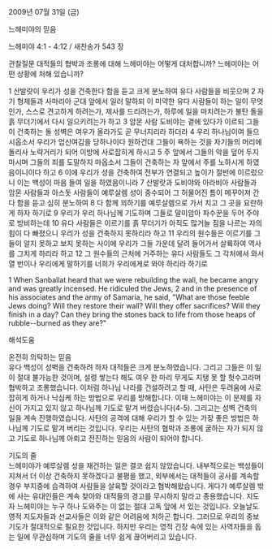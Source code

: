 2009년 07월 31일 (금)

느헤미야의 믿음



느헤미야 4:1 - 4:12 / 새찬송가 543 장


관찰질문
대적들의 협박과 조롱에 대해 느헤미야는 어떻게 대처합니까?
느헤미야는 어떤 상황에 처해 있습니까?

1 산발랏이 우리가 성을 건축한다 함을 듣고 크게 분노하여 유다 사람들을 비웃으며 2 자기 형제들과 사마리아 군대 앞에서 일러 말하되 이 미약한 유다 사람들이 하는 일이 무엇인가, 스스로 견고하게 하려는가, 제사를 드리려는가, 하루에 일을 마치려는가 불탄 돌을 흙 무더기에서 다시 일으키려는가 하고 3 암몬 사람 도비야는 곁에 있다가 이르되 그들이 건축하는 돌 성벽은 여우가 올라가도 곧 무너지리라 하더라 4 우리 하나님이여 들으시옵소서 우리가 업신여김을 당하나이다 원하건대 그들이 욕하는 것을 자기들의 머리에 돌리사 노략거리가 되어 이방에 사로잡히게 하시고 5 주 앞에서 그들의 악을 덮어 두지 마시며 그들의 죄를 도말하지 마옵소서 그들이 건축하는 자 앞에서 주를 노하시게 하였음이니이다 하고 6 이에 우리가 성을 건축하여 전부가 연결되고 높이가 절반에 이르렀으니 이는 백성이 마음 들여 일을 하였음이니라 7 산발랏과 도비야와 아라비아 사람들과 암몬 사람들과 아스돗 사람들이 예루살렘 성이 중수되어 그 허물어진 틈이 메꾸어져 간다 함을 듣고 심히 분노하여 8 다 함께 꾀하기를 예루살렘으로 가서 치고 그 곳을 요란하게 하자 하기로 9 우리가 우리 하나님께 기도하며 그들로 말미암아 파수꾼을 두어 주야로 방비하는데 10 유다 사람들은 이르기를 흙 무더기가 아직도 많거늘 짐을 나르는 자의 힘이 다 빠졌으니 우리가 성을 건축하지 못하리라 하고 11 우리의 원수들은 이르기를 그들이 알지 못하고 보지 못하는 사이에 우리가 그들 가운데 달려 들어가서 살륙하여 역사를 그치게 하리라 하고 12 그 원수들의 근처에 거주하는 유다 사람들도 그 각처에서 와서 열 번이나 우리에게 말하기를 너희가 우리에게로 와야 하리라 하기로  

1 When Sanballat heard that we were rebuilding the wall, he became angry and was greatly incensed. He ridiculed the Jews, 2 and in the presence of his associates and the army of Samaria, he said, "What are those feeble Jews doing? Will they restore their wall? Will they offer sacrifices? Will they finish in a day? Can they bring the stones back to life from those heaps of rubble--burned as they are?"

해석도움





온전히 의탁하는 믿음  
유다 백성이 성벽을 건축하려 하자 대적들은 크게 분노하였습니다. 그리고 그들은 이 일이 절대 불가능한 것이며, 설령 쌓는다 해도 여우 한 마리 무게도 지탱 못 할 헛수고라며 협박하고 조롱했습니다. 이처럼 하나님 나라를 건설하려고 할 때, 사탄은 두려움에 사로잡히게 하거나 낙심케 하는 방법으로 우리를 방해합니다. 이때 느헤미야는 이 문제를 자신이 가지고 있지 않고 하나님께 기도로 맡겨 버렸습니다(4-5). 그리고는 성벽 건축의 일을 계속 진행하였습니다. 사탄의 공격에 대해 우리가 할 수 있는 가장 좋은 방법은 하나님께 기도로 맡겨 버리는 것입니다. 우리는 사탄의 협박과 조롱에 굴하는 자가 되지 않고 기도로 하나님께 아뢰고 전진하는 믿음의 사람이 되어야 합니다.       

기도의 줄  
느헤미야가 예루살렘 성을 재건하는 일은 결코 쉽지 않았습니다. 내부적으로는 백성들이 지쳐서 더 이상 건축하지 못하겠다고 불평을 했고, 외부에서는 대적들이 공사를 계속할 경우 부지중에 습격하여 사람들을 살육할 것이라고 협박해왔습니다. 게다가 예루살렘 밖에 사는 유대인들은 계속 찾아와 대적들의 경고를 무시하지 말라고 종용했습니다. 지도자 느헤미야는 누구 하나 도와주는 이 없는 절대 고독 앞에 서 있는 것입니다. 오늘날도 영적 지도자들과 선교사들은 이와 같은 어려움에 처하곤 합니다. 그러므로 우리의 중보기도가 절대적으로 필요한 것입니다. 하지만 우리는 영적 긴장 속에 있는 사역자들을 돕는 일에 무관심하며 기도의 줄을 너무 쉽게 끊어버리고 있습니다.